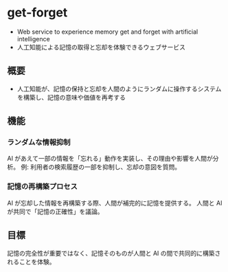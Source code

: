 # get-forget

- Web service to experience memory get and forget with artificial intelligence
- 人工知能による記憶の取得と忘却を体験できるウェブサービス

## 概要

- 人工知能が、記憶の保持と忘却を人間のようにランダムに操作するシステムを構築し、記憶の意味や価値を再考する

## 機能

### ランダムな情報抑制

AI があえて一部の情報を「忘れる」動作を実装し、その理由や影響を人間が分析。
例: 利用者の検索履歴の一部を抑制し、忘却の意図を質問。

### 記憶の再構築プロセス

AI が忘却した情報を再構築する際、人間が補完的に記憶を提供する。
人間と AI が共同で「記憶の正確性」を議論。

## 目標

記憶の完全性が重要ではなく、記憶そのものが人間と AI の間で共同的に構築されることを体験。
